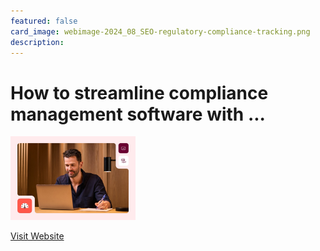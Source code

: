 ```yaml
---
featured: false
card_image: webimage-2024_08_SEO-regulatory-compliance-tracking.png
description: 
---
```


# How to streamline compliance management software with ...
<img src="webimage-2024_08_SEO-regulatory-compliance-tracking.png" alt="Logo" style="max-width: 200px; height: auto;">

<a href="https://asana.com/resources/compliance-management-software">Visit Website</a>  

